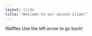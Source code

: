 ```yaml
---
layout: slide
title: "Welcome to our second slide!"
---
```


Waffles
Use the left arrow to go back!
